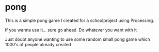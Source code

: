 # pong

This is a simple pong game I created for a schoolproject using Processing.

If you wanna use it... sure go ahead. Do whatever you want with it

Just doubt anyone wanting to use some random small pong game which 1000's of people already created
